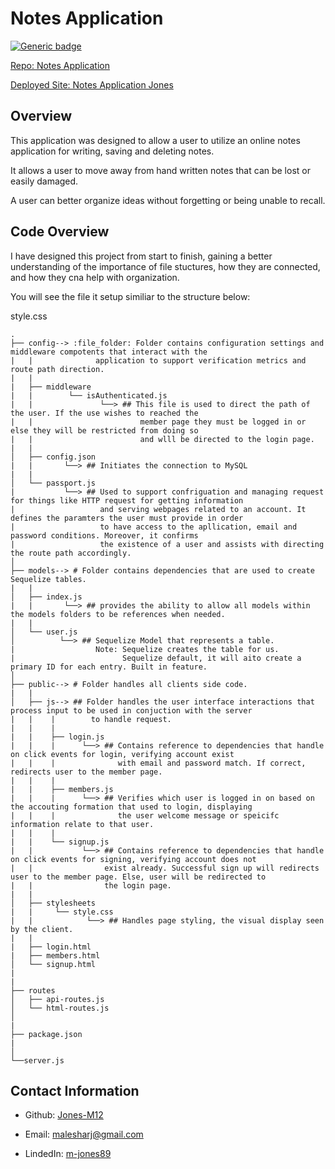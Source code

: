 # Notes Application

[![Generic badge](https://img.shields.io/badge/VERSION-1.1.0-PINK.svg)](https://shields.io/)

[Repo: Notes Application](https://github.com/Jones-M12/Notes-Application-Jones)

[Deployed Site: Notes Application Jones](https://notes-application-jones.herokuapp.com/)


## Overview

This application was designed to allow a user to utilize an online notes application for writing, saving and deleting notes. 

It allows a user to move away from hand written notes that can be lost or easily damaged.

A user can better organize ideas without forgetting or being unable to recall.

## Code Overview

I have designed this project from start to finish, gaining a better understanding of the importance of file stuctures, how they are connected, and how they cna help with organization.

You will see the file it setup similiar to the structure below:

style.css
```
.
├── config--> :file_folder: Folder contains configuration settings and middleware compotents that interact with the 
|   |              application to support verification metrics and route path direction.
|   |
|   ├── middleware
|   |        └── isAuthenticated.js
|   |               └──> ## This file is used to direct the path of the user. If the use wishes to reached the 
|   |                        member page they must be logged in or else they will be restricted from doing so                     
|   |                        and wlll be directed to the login page.
|   |
│   ├── config.json
|   |       └──> ## Initiates the connection to MySQL
|   |
│   └── passport.js
|           └──> ## Used to support confriguation and managing request for things like HTTP request for getting information
|                   and serving webpages related to an account. It defines the paramters the user must provide in order 
|                   to have access to the apllication, email and password conditions. Moreover, it confirms
|                   the existence of a user and assists with directing the route path accordingly.
│ 
├── models--> # Folder contains dependencies that are used to create Sequelize tables.
|   |
│   ├── index.js
|   |       └──> ## provides the ability to allow all models within the models folders to be references when needed.
|   |
│   └── user.js
│          └──> ## Sequelize Model that represents a table.
|                  Note: Sequelize creates the table for us.
|                        Sequelize default, it will aito create a primary ID for each entry. Built in feature.
│
├── public--> # Folder handles all clients side code.
|   |
│   ├── js--> ## Folder handles the user interface interactions that process input to be used in conjuction with the server
|   |    |        to handle request.
|   |    |
|   |    ├── login.js
|   |    |      └──> ## Contains reference to dependencies that handle on click events for login, verifying account exist 
|   |    |              with email and password match. If correct, redirects user to the member page.
|   |    |
|   |    ├── members.js
|   |    |      └──> ## Verifies which user is logged in on based on the accouting formation that used to login, displaying 
|   |    |              the user welcome message or speicifc information relate to that user.
|   |    |              
|   |    └── signup.js
|   |           └──> ## Contains reference to dependencies that handle on click events for signing, verifying account does not
|   |                exist already. Successful sign up will redirects user to the member page. Else, user will be redirected to
|   |                the login page.
|   |
│   ├── stylesheets
|   |     └── style.css
|   |            └──> ## Handles page styling, the visual display seen by the client. 
|   |
|   ├── login.html
|   ├── members.html
│   └── signup.html
|
|
├── routes
│   ├── api-routes.js
│   └── html-routes.js
│
|
├── package.json
|   
│
└──server.js

```


## Contact Information

* Github: [Jones-M12](https://github.com/Jones-M12) 

* Email: malesharj@gmail.com 

* LindedIn: [m-jones89](https://www.linkedin.com/in/m-jones89/)



